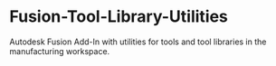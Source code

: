 # Fusion-Tool-Library-Utilities
Autodesk Fusion Add-In with utilities for tools and tool libraries in the manufacturing workspace.
